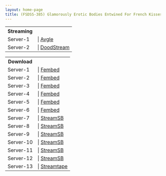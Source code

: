```yaml
---
layout: home-page
title: (FSDSS-385) Glamorously Erotic Bodies Entwined For French Kisses 3 Full Fucks Natsu Igarashi
---
```


<table><tbody>
<tr>
<th>Streaming</th>
</tr>
<tr>
<td>Server-1</td>
<td>| <a href="https://avgle.com/embed/fcad580b5feb47d9f5a2" target="_blank">Avgle</a></td>
</tr>
<tr>
<td>Server-2</td>
<td>| <a href="https://dood.ws/e/fezj6f2r890xmh1j0wdqgfegopggt29" target="_blank">DoodStream</a></td>
</tr>
</tbody></table>

<table><tbody>
<tr>
<th>Download</th>
</tr>
<tr>
<td>Server-1</td>
<td>| <a href="https://watchjavnow.xyz/f/mpmk-u5wl8q3g47" target="_blank">Fembed</a></td>
</tr>
<tr>
<td>Server-2</td>
<td>| <a href="https://mycloudzz.com/f/z7-k-fj4kd0g2wg" target="_blank">Fembed</a></td>
</tr>
<tr>
<td>Server-3</td>
<td>| <a href="https://mycloudzz.com/f/enlxpt-74ngzlm-" target="_blank">Fembed</a></td>
</tr>
<tr>
<td>Server-4</td>
<td>| <a href="https://mycloudzz.com/f/nxgwlu24xjk1jde" target="_blank">Fembed</a></td>
</tr>
<tr>
<td>Server-5</td>
<td>| <a href="https://mycloudzz.com/f/1jyqzcj4zzp35kd" target="_blank">Fembed</a></td>
</tr>
<tr>
<td>Server-6</td>
<td>| <a href="https://javhdfree.icu/f/g3pgdu-8p03q3gw" target="_blank">Fembed</a></td>
</tr>
<tr>
<td>Server-7</td>
<td>| <a href="https://javside.com/d/4xkl5ysee7sl.html" target="_blank">StreamSB</a></td>
</tr>
<tr>
<td>Server-8</td>
<td>| <a href="https://acgwa.com/d/g9igmp7koata" target="_blank">StreamSB</a></td>
</tr>
<tr>
<td>Server-9</td>
<td>| <a href="https://streamsb.net/d/n1x6chf12b2r.html" target="_blank">StreamSB</a></td>
</tr>
<tr>
<td>Server-10</td>
<td>| <a href="https://streamsb.net/d/wfukcyjha8fp.html" target="_blank">StreamSB</a></td>
</tr>
<tr>
<td>Server-11</td>
<td>| <a href="https://viewsb.com/d/hvkiz9dojyvi.html" target="_blank">StreamSB</a></td>
</tr>
<tr>
<td>Server-12</td>
<td>| <a href="https://viewsb.com/d/cttwg48iarej.html" target="_blank">StreamSB</a></td>
</tr>
<tr>
<td>Server-13</td>
<td>| <a href="https://streamtape.com/v/oAZkDv0zQgsJQJY" target="_blank">Streamtape</a></td>
</tr>
</tbody></table>
